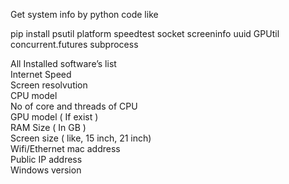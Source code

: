 Get system info by python code like

pip install psutil platform speedtest socket screeninfo uuid GPUtil concurrent.futures subprocess

All Installed software’s list <br/>
Internet Speed <br/>
Screen resolvution <br/>
CPU model <br/>
No of core and threads of CPU <br/>
GPU model ( If exist ) <br/>
RAM Size ( In GB ) <br/>
Screen size ( like, 15 inch, 21 inch) <br/>
Wifi/Ethernet mac address <br/>
Public IP address <br/>
Windows version <br/>
